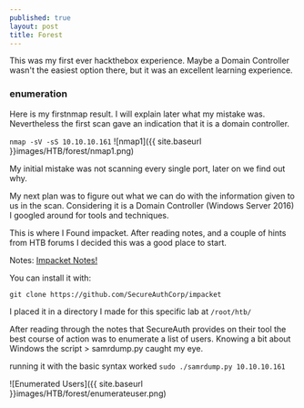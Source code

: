```yaml
---
published: true
layout: post
title: Forest
---
```


This was my first ever hackthebox experience. Maybe a Domain Controller wasn't the easiest option there, but it was an excellent learning experience.

### enumeration

Here is my firstnmap result. I will explain later what my mistake was. Nevertheless the first scan gave an indication that it is a domain controller.

```nmap -sV -sS 10.10.10.161```
![nmap1]({{ site.baseurl }}images/HTB/forest/nmap1.png)

My initial mistake was not scanning every single port, later on we find out why.

My next plan was to figure out what we can do with the information given to us in the scan. Considering it is a Domain Controller (Windows Server 2016) I googled around for tools and techniques.

This is where I Found impacket. After reading notes, and a couple of hints from HTB forums I decided this was a good place to start.

Notes: [Impacket Notes!](https://www.secureauth.com/labs/open-source-tools/impacket)

You can install it with:

```git clone https://github.com/SecureAuthCorp/impacket```

I placed it in a directory I made for this specific lab at ```/root/htb/```

After reading through the notes that SecureAuth provides on their tool the best course of action was to enumerate a list of users. Knowing a bit about Windows the script > samrdump.py 	caught my eye.

running it with the basic syntax worked  ```sudo ./samrdump.py 10.10.10.161```

![Enumerated Users]({{ site.baseurl }}images/HTB/forest/enumerateuser.png)









